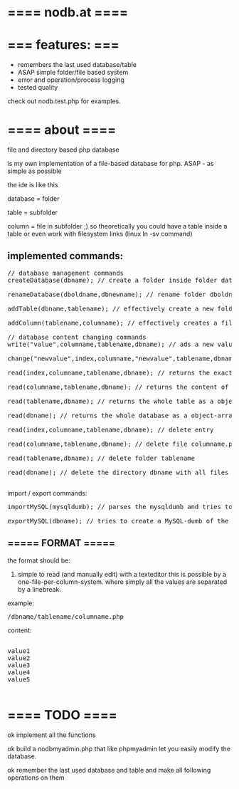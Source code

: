 # ==== nodb.at ====

# === features: ===
+ remembers the last used database/table
+ ASAP simple folder/file based system
+ error and operation/process logging
+ tested quality

check out nodb.test.php for examples.

# ==== about ====

file and directory based php database

is my own implementation of a file-based database for php. ASAP - as simple as possible

the ide is like this

database = folder

table = subfolder

column = file in subfolder ;)
so theoretically you could have a table inside a table or even work with filesystem links (linux ln -sv command)

## implemented commands:

<pre>
// database management commands
createDatabase(dbname); // create a folder inside folder database that is called dbname

renameDatabase(dboldname,dbnewname); // rename folder dboldname to dbnewname

addTable(dbname,tablename); // effectively create a new folder "tablename" inside the folder "dbname"

addColumn(tablename,columname); // effectively creates a file called "columname" inside tablename

// database content changing commands
write("value",columname,tablename,dbname); // ads a new value at the end of file columname.php

change("newvalue",index,columname,"newvalue",tablename,dbname); // change value at index(linenumber) index to "newvalue" inside columname.php

read(index,columname,tablename,dbname); // returns the exact value

read(columname,tablename,dbname); // returns the content of the whole columname.php-file as array

read(tablename,dbname); // returns the whole table as a object-array

read(dbname); // returns the whole database as a object-array with sub arrays

read(index,columname,tablename,dbname); // delete entry

read(columname,tablename,dbname); // delete file columname.php

read(tablename,dbname); // delete folder tablename

read(dbname); // delete the directory dbname with all files !!! WARNING !!! ;)

</pre>


import / export commands:

<pre>
importMySQL(mysqldumb); // parses the mysqldumb and tries to create a file-based database

exportMySQL(dbname); // tries to create a MySQL-dumb of the file-based-database
</pre>
## ===== FORMAT =====

the format should be:
1. simple to read (and manually edit) with a texteditor
this is possible by a one-file-per-column-system. where simply all the values are separated by a linebreak.

example:

<pre>
/dbname/tablename/columname.php
</pre>

content:

<pre>

value1
value2
value3
value4
value5

</pre>


# ==== TODO ====

ok implement all the functions

ok build a nodbmyadmin.php that like phpmyadmin let you easily modify the database.

ok remember the last used database and table and make all following operations on them
